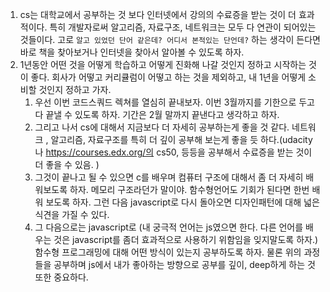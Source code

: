 1. cs는 대학교에서 공부하는 것 보다 인터넷에서 강의의 수료증을 받는 것이 더 효과적이다. 특히 개발자로써 알고리즘, 자료구조, 네트워크는 모두 다 연관이 되어있는 것들이다. 고로 `알고 있었던 단어 같은데? 어디서 본적있는 단언데?` 하는 생각이 든다면 바로 책을 찾아보거나 인터넷을 찾아서 알아볼 수 있도록 하자.
2. 1년동안 어떤 것을 어떻게 학습하고 어떻게 진화해 나갈 것인지 정하고 시작하는 것이 좋다. 회사가 어떻고 커리큘럼이 어떻고 하는 것을 제외하고, 내 1년을 어떻게 소비할 것인지 정하고 가자.
   1. 우선 이번 코드스쿼드 렉쳐를 열심히 끝내보자. 이번 3월까지를 기한으로 두고 다 끝낼 수 있도록 하자. 기간은 2월 말까지 끝낸다고 생각하고 하자.
   2. 그리고 나서 cs에 대해서 지금보다 더 자세히 공부하는게 좋을 것 같다. 네트워크 , 알고리즘, 자료구조를 특히 더 깊이 공부해 보는게 좋을 듯 하다.(udacity나 https://courses.edx.org/의 cs50, 등등을 공부해서 수료증을 받는 것이 더 좋을 수 있음. )
   3. 그것이 끝나고 될 수 있으면 c를 배우며 컴퓨터 구조에 대해서 좀 더 자세히 배워보도록 하자. 메모리 구조라던가 말이야. 함수형언어도 기회가 된다면 한번 배워 보도록 하자. 그런 다음 javascript로 다시 돌아오면 디자인패턴에 대해 넓은 식견을 가질 수 있다.
   4. 그 다음으로는 javascript로 (내 궁극적 언어는 js였으면 한다. 다른 언어를 배우는 것은 javascript를 좀더 효과적으로 사용하기 위함임을 잊지말도록 하자.) 함수형 프로그래밍에 대해 어떤 방식이 있는지 공부하도록 하자. 물론 위의 과정들을 공부하며 js에서 내가 좋아하는 방향으로 공부를 깊이, deep하게 하는 것 또한 중요하다.
